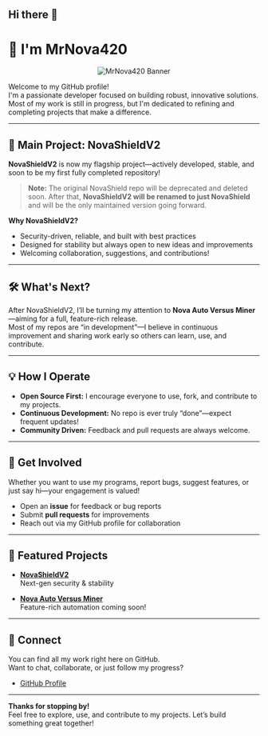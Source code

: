 ## Hi there 👋

# 👋 I'm MrNova420


<p align="center">
    <img src="https://private-user-images.githubusercontent.com/155208275/484640324-dad40391-62f0-45d6-9426-621b46c0a3ab.png?jwt=eyJ0eXAiOiJKV1QiLCJhbGciOiJIUzI1NiJ9.eyJpc3MiOiJnaXRodWIuY29tIiwiYXVkIjoicmF3LmdpdGh1YnVzZXJjb250ZW50LmNvbSIsImtleSI6ImtleTUiLCJleHAiOjE3NTY4MjY1MDQsIm5iZiI6MTc1NjgyNjIwNCwicGF0aCI6Ii8xNTUyMDgyNzUvNDg0NjQwMzI0LWRhZDQwMzkxLTYyZjAtNDVkNi05NDI2LTYyMWI0NmMwYTNhYi5wbmc_WC1BbXotQWxnb3JpdGhtPUFXUzQtSE1BQy1TSEEyNTYmWC1BbXotQ3JlZGVudGlhbD1BS0lBVkNPRFlMU0E1M1BRSzRaQSUyRjIwMjUwOTAyJTJGdXMtZWFzdC0xJTJGczMlMkZhd3M0X3JlcXVlc3QmWC1BbXotRGF0ZT0yMDI1MDkwMlQxNTE2NDRaJlgtQW16LUV4cGlyZXM9MzAwJlgtQW16LVNpZ25hdHVyZT1jZjQxYTM4MGEwN2QxMjI1MjVhNzVkNWI2NGUxMjI4ZmM0ZDAwZjdjYjkxMWIxNTJkN2IxYTdmMmQ3OGJiMWM5JlgtQW16LVNpZ25lZEhlYWRlcnM9aG9zdCJ9.4BqRXRMM2tc1YIyDebO00GLOodVaAoiT3AbEYhSORLA" alt="MrNova420 Banner" />
</p>







Welcome to my GitHub profile!  
I'm a passionate developer focused on building robust, innovative solutions. Most of my work is still in progress, but I'm dedicated to refining and completing projects that make a difference.

---

## 🚀 Main Project: NovaShieldV2

**NovaShieldV2** is now my flagship project—actively developed, stable, and soon to be my first fully completed repository!  
> **Note:** The original NovaShield repo will be deprecated and deleted soon. After that, **NovaShieldV2 will be renamed to just NovaShield** and will be the only maintained version going forward.

**Why NovaShieldV2?**  
- Security-driven, reliable, and built with best practices  
- Designed for stability but always open to new ideas and improvements  
- Welcoming collaboration, suggestions, and contributions!

---

## 🛠️ What's Next?

After NovaShieldV2, I’ll be turning my attention to **Nova Auto Versus Miner**—aiming for a full, feature-rich release.  
Most of my repos are “in development”—I believe in continuous improvement and sharing work early so others can learn, use, and contribute.

---

## 💡 How I Operate

- **Open Source First:** I encourage everyone to use, fork, and contribute to my projects.
- **Continuous Development:** No repo is ever truly “done”—expect frequent updates!
- **Community Driven:** Feedback and pull requests are always welcome.

---

## 📢 Get Involved

Whether you want to use my programs, report bugs, suggest features, or just say hi—your engagement is valued!
- Open an **issue** for feedback or bug reports
- Submit **pull requests** for improvements
- Reach out via my GitHub profile for collaboration

---

## 🌟 Featured Projects

- **[NovaShieldV2](https://github.com/MrNova420/NovaShieldV2)**  
  Next-gen security & stability

- **[Nova Auto Versus Miner](https://github.com/MrNova420/NovaAutoVersusMiner)**  
  Feature-rich automation coming soon!

---

## 🔗 Connect

You can find all my work right here on GitHub.  
Want to chat, collaborate, or just follow my progress?  
- [GitHub Profile](https://github.com/MrNova420)

---

**Thanks for stopping by!**  
Feel free to explore, use, and contribute to my projects. Let’s build something great together!

